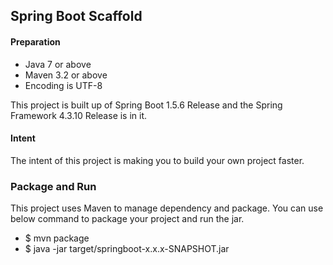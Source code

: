 ## Spring Boot Scaffold
#### Preparation
+ Java 7 or above
+ Maven 3.2 or above
+ Encoding is UTF-8

This project is built up of Spring Boot 1.5.6 Release and the Spring Framework 4.3.10 Release is in it.

#### Intent

The intent of this project is making you to build your own project faster.

### Package and Run
This project uses Maven to manage dependency and package. 
You can use below command to package your project and run the jar.
+ $ mvn package
+ $ java -jar target/springboot-x.x.x-SNAPSHOT.jar
